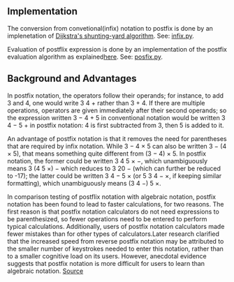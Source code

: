 ## Implementation
The conversion from convetional(infix) notation to postfix is done by an implenetation of [Dijkstra's shunting-yard algorithm](https://en.wikipedia.org/wiki/Shunting-yard_algorithm). See: [infix.py](\infix.py).

Evaluation of postflix expression is done by an implementation of the postfix evaluation algorithm as explained[here](https://en.wikipedia.org/wiki/Reverse_Polish_notation). See: [posfix.py](\postfix.py).

## Background and Advantages
In postfix notation, the operators follow their operands; for instance, to add 3 and 4, one would write 3 4 + rather than 3 + 4. If there are multiple operations, operators are given immediately after their second operands; so the expression written 3 − 4 + 5 in conventional notation would be written 3 4 − 5 + in postfix notation: 4 is first subtracted from 3, then 5 is added to it. 

An advantage of postfix notation is that it removes the need for parentheses that are required by infix notation. While 3 − 4 × 5 can also be written 3 − (4 × 5), that means something quite different from (3 − 4) × 5. In postfix notation, the former could be written 3 4 5 × −, which unambiguously means 3 (4 5 ×) − which reduces to 3 20 − (which can further be reduced to -17); the latter could be written 3 4 − 5 × (or 5 3 4 − ×, if keeping similar formatting), which unambiguously means (3 4 −) 5 ×. 

In comparison testing of postflix notation with algebraic notation, postfix notation has been found to lead to faster calculations, for two reasons. The first reason is that postfix notation calculators do not need expressions to be parenthesized, so fewer operations need to be entered to perform typical calculations. Additionally, users of postfix notation calculators made fewer mistakes than for other types of calculators.Later research clarified that the increased speed from reverse postfix notation may be attributed to the smaller number of keystrokes needed to enter this notation, rather than to a smaller cognitive load on its users. However, anecdotal evidence suggests that postfix notation is more difficult for users to learn than algebraic notation. [Source](https://en.wikipedia.org/wiki/Reverse_Polish_notation)


